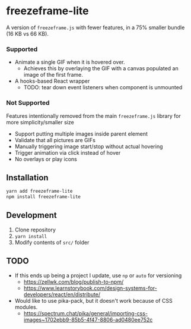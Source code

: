 # freezeframe-lite

A version of `freezeframe.js` with fewer features, in a 75% smaller bundle (16 KB vs 66 KB).

### Supported

- Animate a single GIF when it is hovered over.
  - Achieves this by overlaying the GIF with a canvas populated an image of the first frame.
- A hooks-based React wrapper
  - TODO: tear down event listeners when component is unmounted

### Not Supported

Features intentionally removed from the main `freezeframe.js` library for more simplicity/smaller size

- Support putting multiple images inside parent element
- Validate that all pictures are GIFs
- Manually triggering image start/stop without actual hovering
- Trigger animation via click instead of hover
- No overlays or play icons

## Installation

```bash
yarn add freezeframe-lite
npm install freezeframe-lite
```

## Development

1. Clone repository
2. `yarn install`
3. Modify contents of `src/` folder

## TODO

- If this ends up being a project I update, use `np` or `auto` for versioning
  - https://zellwk.com/blog/publish-to-npm/
  - https://www.learnstorybook.com/design-systems-for-developers/react/en/distribute/
- Would like to use pika-pack, but it doesn't work because of CSS modules.
  - https://spectrum.chat/pika/general/importing-css-images~1702ebb9-85b5-4f47-8806-ad0480ee752c
